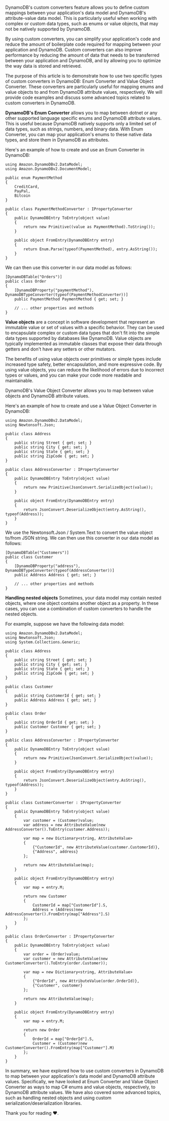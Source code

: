 DynamoDB's custom converters feature allows you to define custom mappings between your application's data model and DynamoDB's attribute-value data model. This is particularly useful when working with complex or custom data types, such as enums or value objects, that may not be natively supported by DynamoDB.

By using custom converters, you can simplify your application's code and reduce the amount of boilerplate code required for mapping between your application and DynamoDB. Custom converters can also improve performance by reducing the amount of data that needs to be transferred between your application and DynamoDB, and by allowing you to optimize the way data is stored and retrieved.

The purpose of this article is to demonstrate how to use two specific types of custom converters in DynamoDB: Enum Converter and Value Object Converter. These converters are particularly useful for mapping enums and value objects to and from DynamoDB attribute values, respectively. We will provide code examples and discuss some advanced topics related to custom converters in DynamoDB.

**DynamoDB's Enum Converter** allows you to map between dotnet or any other supported language specific enums and DynamoDB attribute values. This is useful because DynamoDB natively supports only a limited set of data types, such as strings, numbers, and binary data. With Enum Converter, you can map your application's enums to these native data types, and store them in DynamoDB as attributes.

Here's an example of how to create and use an Enum Converter in DynamoDB:

```
using Amazon.DynamoDBv2.DataModel;
using Amazon.DynamoDBv2.DocumentModel;

public enum PaymentMethod
{
    CreditCard,
    PayPal,
    Bitcoin
}

public class PaymentMethodConverter : IPropertyConverter
{
    public DynamoDBEntry ToEntry(object value)
    {
        return new Primitive((value as PaymentMethod).ToString());
    }

    public object FromEntry(DynamoDBEntry entry)
    {
        return Enum.Parse(typeof(PaymentMethod), entry.AsString());
    }
}

```
We can then use this converter in our data model as follows:

```
[DynamoDBTable("Orders")]
public class Order
{
    [DynamoDBProperty("paymentMethod"), DynamoDBTypeConverter(typeof(PaymentMethodConverter))]
    public PaymentMethod PaymentMethod { get; set; }

    // ... other properties and methods
}

```
**Value objects** are a concept in software development that represent an immutable value or set of values with a specific behavior. They can be used to encapsulate complex or custom data types that don't fit into the simple data types supported by databases like DynamoDB. Value objects are typically implemented as immutable classes that expose their data through getters and don't have any setters or other mutators.

The benefits of using value objects over primitives or simple types include increased type safety, better encapsulation, and more expressive code. By using value objects, you can reduce the likelihood of errors due to incorrect types or values, and you can make your code more readable and maintainable.

DynamoDB's Value Object Converter allows you to map between value objects and DynamoDB attribute values.

Here's an example of how to create and use a Value Object Converter in DynamoDB:

```
using Amazon.DynamoDBv2.DataModel;
using Newtonsoft.Json;

public class Address
{
    public string Street { get; set; }
    public string City { get; set; }
    public string State { get; set; }
    public string ZipCode { get; set; }
}

public class AddressConverter : IPropertyConverter
{
    public DynamoDBEntry ToEntry(object value)
    {
        return new Primitive(JsonConvert.SerializeObject(value));
    }

    public object FromEntry(DynamoDBEntry entry)
    {
        return JsonConvert.DeserializeObject(entry.AsString(), typeof(Address));
    }
}

```
We use the Newtonsoft.Json / System.Text to convert the value object to/from JSON string. We can then use this converter in our data model as follows:

```
[DynamoDBTable("Customers")]
public class Customer
{
    [DynamoDBProperty("address"), DynamoDBTypeConverter(typeof(AddressConverter))]
    public Address Address { get; set; }

    // ... other properties and methods
}

```
**Handling nested objects**
Sometimes, your data model may contain nested objects, where one object contains another object as a property. In these cases, you can use a combination of custom converters to handle the nested objects.

For example, suppose we have the following data model:

```
using Amazon.DynamoDBv2.DataModel;
using Newtonsoft.Json;
using System.Collections.Generic;

public class Address
{
    public string Street { get; set; }
    public string City { get; set; }
    public string State { get; set; }
    public string ZipCode { get; set; }
}

public class Customer
{
    public string CustomerId { get; set; }
    public Address Address { get; set; }
}

public class Order
{
    public string OrderId { get; set; }
    public Customer Customer { get; set; }
}

public class AddressConverter : IPropertyConverter
{
    public DynamoDBEntry ToEntry(object value)
    {
        return new Primitive(JsonConvert.SerializeObject(value));
    }

    public object FromEntry(DynamoDBEntry entry)
    {
        return JsonConvert.DeserializeObject(entry.AsString(), typeof(Address));
    }
}

public class CustomerConverter : IPropertyConverter
{
    public DynamoDBEntry ToEntry(object value)
    {
        var customer = (Customer)value;
        var address = new AttributeValue(new AddressConverter().ToEntry(customer.Address));

        var map = new Dictionary<string, AttributeValue>
        {
            {"CustomerId", new AttributeValue(customer.CustomerId)},
            {"Address", address}
        };

        return new AttributeValue(map);
    }

    public object FromEntry(DynamoDBEntry entry)
    {
        var map = entry.M;

        return new Customer
        {
            CustomerId = map["CustomerId"].S,
            Address = (Address)new AddressConverter().FromEntry(map["Address"].S)
        };
    }
}

public class OrderConverter : IPropertyConverter
{
    public DynamoDBEntry ToEntry(object value)
    {
        var order = (Order)value;
        var customer = new AttributeValue(new CustomerConverter().ToEntry(order.Customer));

        var map = new Dictionary<string, AttributeValue>
        {
            {"OrderId", new AttributeValue(order.OrderId)},
            {"Customer", customer}
        };

        return new AttributeValue(map);
    }

    public object FromEntry(DynamoDBEntry entry)
    {
        var map = entry.M;

        return new Order
        {
            OrderId = map["OrderId"].S,
            Customer = (Customer)new CustomerConverter().FromEntry(map["Customer"].M)
        };
    }
}

```

In summary, we have explored how to use custom converters in DynamoDB to map between your application's data model and DynamoDB attribute values. Specifically, we have looked at Enum Converter and Value Object Converter as ways to map  C# enums and value objects, respectively, to DynamoDB attribute values. We have also covered some advanced topics, such as handling nested objects and using custom serialization/deserialization libraries.

Thank you for reading ❤️.